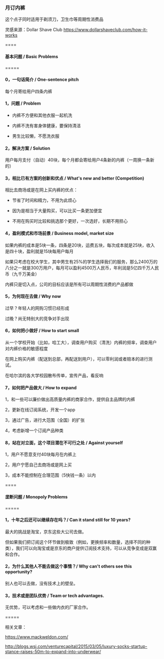 ### 月订内裤

这个点子同时适用于剃须刀，卫生巾等周期性消费品

灵感来源：Dollar Shave Club https://www.dollarshaveclub.com/how-it-works

====

#### 基本问题 / Basic Problems

=====

#### 0，一句话简介 / One-sentence pitch

每个月寄给用户四条内裤

#### 1，问题 / Problem

- 内裤不方便和其他衣服一起机洗

- 内裤不洗有害身体健康，要保持清洁

- 男生比较懒，不愿洗衣服

#### 2，解决方案 / Solution

用户每月支付（自动）40块，每个月都会寄给用户4条新的内裤（一周换一条新的）

#### 3，相比已有方案的创新和优点 / What's new and better (Competition)

相比去商场或是在网上买内裤的优点：

- 节省了时间和精力，不用为此烦心

- 因为是相当于大量购买，可以比买一条更加便宜

- 不用在购买时比较和挑选那个更好，一次选好，长期不用担心

#### 4，盈利模式和市场前景 / Business model, market size

如果内裤的成本是5块一条，四条是20块，运费五块，每次成本就是25块，收入是四十块，盈利就是15块每用户每月

如果只考虑在校大学生，其中男生有25%的学生选择我们的服务，那么2400万的八分之一就是300万用户，每月可以盈利4500万人民币，年利润是5亿四千万人民币（九千万美金）

内裤只是切入点，公司的目标应该是所有可以周期性消费的产品都做

#### 5，为何现在去做 / Why now

过早？年轻人的网购习惯已经形成

过晚？尚无特别大的竞争对手出现

#### 6，如何把小做好 / How to start small

从一个学校开始（比如，哈工大），调查用户购买（清洗）内裤的频率，调查用户对内裤价格的敏感程度

在网上购买内裤（配送到总部，再配送到用户），可以零利润或者赔本的进行测试。

在哈尔滨的各大学校园散布传单，宣传产品，看反响

#### 7，如何把产品做大 / How to expand

1，和一些可以廉价做出高质量内裤的商家合作，提供自主品牌的内裤

2，更新在线订阅系统，开发一个app

3，通过广告，进行大范围（全国）的扩张

4，考虑新增一个订阅产品种类

#### 8，站在对立面，这个项目潜在不可行之处 / Against yourself

1，用户不愿意支付40块每月在内裤上

2，用户宁愿自己去商场或是网上买

3，成本不能控制在合理范围（5快钱一条）以内

====

#### 垄断问题 / Monopoly Problems

=====

#### 1，十年之后还可以继续存在吗？/ Can it stand still for 10 years?

最大的挑战是淘宝，京东这些大公司去做。

但如果我们把订阅这个环节做到极致（例如，更换频率和数量，选择不同的种类），我们可以向淘宝或是京东的商户提供订阅技术支持，可以从竞争变成是双赢和合作。

#### 2，为什么其他人不能去做这个事情？/ Why can't others see this opportunity?

别人也可以去做，没有技术上的壁垒。

#### 3，技术或是团队优势 / Team or tech advantages.

无优势，可以考虑和一些做内衣的厂家合作。

=====

相关文章：

https://www.mackweldon.com/

http://blogs.wsj.com/venturecapital/2015/03/05/luxury-socks-startup-stance-raises-50m-to-expand-into-underwear/
